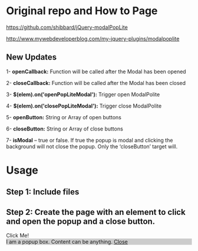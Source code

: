 Original repo and How to Page
==============================

https://github.com/shibbard/jQuery-modalPopLite

http://www.mywebdeveloperblog.com/my-jquery-plugins/modalpoplite


New Updates
--------------

1- **openCallback:** Function will be called after the Modal has been opened

2- **closeCallback:** Function will be called after the Modal has been closed

3- **$(elem).on('openPopLiteModal'):** Trigger open ModalPolite

4- **$(elem).on('closePopLiteModal'):** Trigger close ModalPolite

5- **openButton:** String or Array of open buttons

6- **closeButton:** String or Array of close buttons

7- **isModal** – true or false. If true the popup is modal and clicking the background will not close the popup. Only the ‘closeButton’ target will.


Usage
===============

Step 1: Include files
----------------------

<script type="text/javascript" src="http://ajax.googleapis.com/ajax/libs/jquery/1.7.1/jquery.min.js"></script>
<link href="modalPopLite.css" rel="stylesheet" type="text/css" />
<script type="text/javascript" src="modalPopLite.min.js"></script>


Step 2: Create the page with an element to click and open the popup and a close button.
----------------------------------------------------------------------------------------

<div id="clicker">Click Me!</div>
<div id="popup-wrapper" style="background-color: #ccc;">I am a popup box. Content can be anything.
<a id="close-btn" href="#">Close</a></div>
